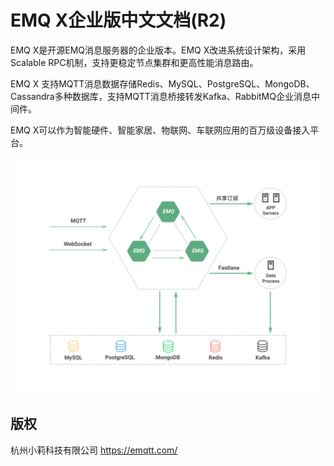 
# EMQ X企业版中文文档(R2)

EMQ X是开源EMQ消息服务器的企业版本。EMQ X改进系统设计架构，采用Scalable RPC机制，支持更稳定节点集群和更高性能消息路由。

EMQ X 支持MQTT消息数据存储Redis、MySQL、PostgreSQL、MongoDB、Cassandra多种数据库，支持MQTT消息桥接转发Kafka、RabbitMQ企业消息中间件。

EMQ X可以作为智能硬件、智能家居、物联网、车联网应用的百万级设备接入平台。

![emqx-enterprise](./_static/images/emqx_enterprise.png)

## 版权

杭州小莉科技有限公司 https://emqtt.com/

